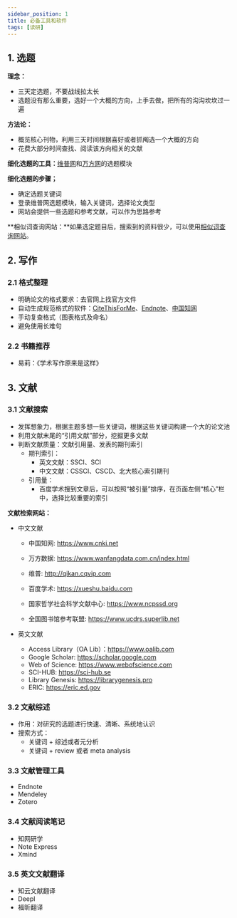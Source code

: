 ```yaml
---
sidebar_position: 1
title: 必备工具和软件
tags: [读研]
---
```


## 1. 选题

**理念：** 

- 三天定选题，不要战线拉太长
- 选题没有那么重要，选好一个大概的方向，上手去做，把所有的沟沟坎坎过一遍



**方法论：**

- 概览核心刊物，利用三天时间根据喜好或者抓阄选一个大概的方向
- 花费大部分时间查找、阅读该方向相关的文献



**细化选题的工具：**[维普网](http://www.cqvip.com)和[万方网](https://www.wanfangdata.com.cn/index.html)的选题模块



**细化选题的步骤；**

- 确定选题关键词
- 登录维普网选题模块，输入关键词，选择论文类型
- 网站会提供一些选题和参考文献，可以作为思路参考



**相似词查询网站：**如果选定题目后，搜索到的资料很少，可以使用[相似词查询网站](https://kmcha.com/similar)。



## 2. 写作



### 2.1 格式整理

- 明确论文的格式要求：去官网上找官方文件
- 自动生成规范格式的软件：[CiteThisForMe](https://www.citethisforme.com)、[Endnote](https://endnote.com)、[中国知网](https://www.cnki.net)
- 手动复查格式（图表格式及命名）
- 避免使用长难句



### 2.2 书籍推荐

- 易莉：《学术写作原来是这样》



## 3. 文献



### 3.1 文献搜索

- 发挥想象力，根据主题多想一些关键词，根据这些关键词构建一个大的论文池
- 利用文献末尾的“引用文献”部分，挖掘更多文献
- 判断文献质量：文献引用量、发表的期刊索引
  - 期刊索引：
    - 英文文献：SSCI、SCI
    - 中文文献：CSSCI、CSCD、北大核心索引期刊
  - 引用量：
    - 百度学术搜到文章后，可以按照“被引量”排序，在页面左侧“核心”栏中，选择比较重要的索引



**文献检索网站：**

- 中文文献

  - 中国知网: https://www.cnki.net

  - 万方数据: https://www.wanfangdata.com.cn/index.html

  - 维普: http://qikan.cqvip.com

  - 百度学术: https://xueshu.baidu.com

  - 国家哲学社会科学文献中心: https://www.ncpssd.org

  - 全国图书馆参考联盟: https://www.ucdrs.superlib.net

- 英文文献
  - Access Library（OA  Lib）：https://www.oalib.com
  - Google Scholar: https://scholar.google.com
  - Web of Science: https://www.webofscience.com
  - SCI-HUB: https://sci-hub.se
  - Library Genesis: https://librarygenesis.pro
  - ERIC: https://eric.ed.gov



### 3.2 文献综述

- 作用：对研究的选题进行快速、清晰、系统地认识
- 搜索方式：
  - 关键词 + 综述或者元分析
  - 关键词 + review 或者 meta analysis



### 3.3 文献管理工具

- Endnote
- Mendeley
- Zotero



### 3.4 文献阅读笔记

- 知网研学
- Note Express
- Xmind



### 3.5 英文文献翻译

- 知云文献翻译
- Deepl
- 福昕翻译
